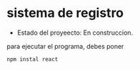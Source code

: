 <h1> sistema de registro</h1>

- Estado del proyeecto: En construccion.

para ejecutar el programa, debes poner 

```npm instal react```
